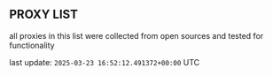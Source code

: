 ## PROXY LIST

all proxies in this list were collected from open sources and tested for functionality

last update: `2025-03-23 16:52:12.491372+00:00` UTC